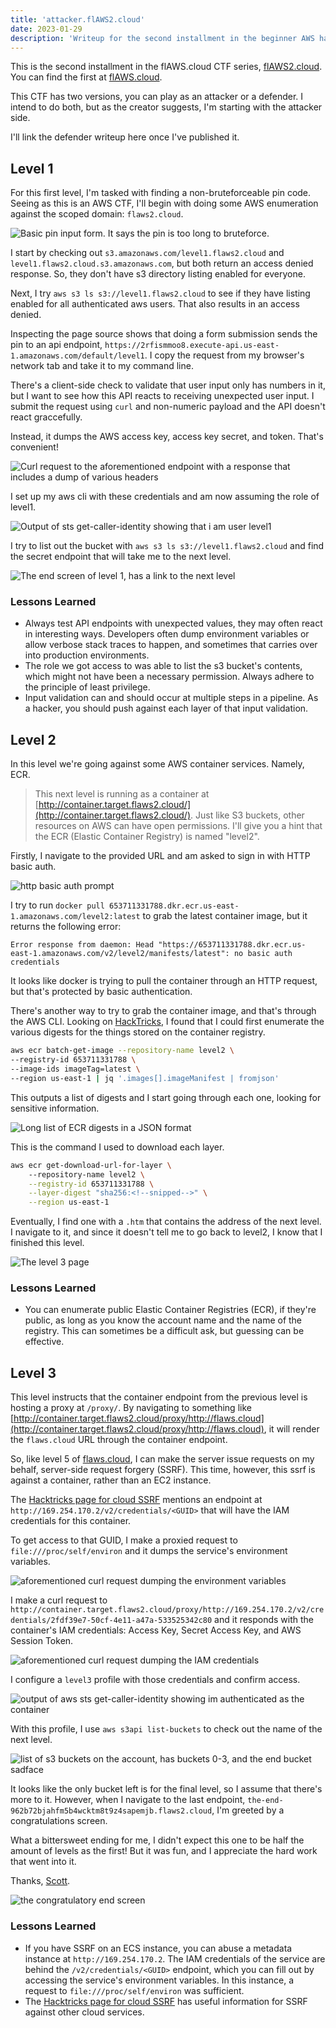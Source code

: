 ```yaml
---
title: 'attacker.flAWS2.cloud'
date: 2023-01-29
description: 'Writeup for the second installment in the beginner AWS hacking CTF.'
---
```


This is the second installment in the flAWS.cloud CTF series, [flAWS2.cloud](http://flaws2.cloud/). You can find the first at [flAWS.cloud](https://flaws.cloud).

This CTF has two versions, you can play as an attacker or a defender. I intend to do both, but as the creator suggests, I'm starting with the attacker side. 

I'll link the defender writeup here once I've published it.

## Level 1

For this first level, I'm tasked with finding a non-bruteforceable pin code. Seeing as this is an AWS CTF, I'll begin with doing some AWS enumeration against the scoped domain: `flaws2.cloud`.

![Basic pin input form. It says the pin is too long to bruteforce.](../../../assets/writeups/flaws2.cloud-attacker/Pasted_image_20230129154832.png)

I start by checking out `s3.amazonaws.com/level1.flaws2.cloud` and `level1.flaws2.cloud.s3.amazonaws.com`, but both return an access denied response. So, they don't have s3 directory listing enabled for everyone. 

Next, I try `aws s3 ls s3://level1.flaws2.cloud` to see if they have listing enabled for all authenticated aws users. That also results in an access denied.

Inspecting the page source shows that doing a form submission sends the pin to an api endpoint, `https://2rfismmoo8.execute-api.us-east-1.amazonaws.com/default/level1`. I copy the request from my browser's network tab and take it to my command line.

There's a client-side check to validate that user input only has numbers in it, but I want to see how this API reacts to receiving unexpected user input. I submit the request using `curl` and non-numeric payload and the API doesn't react graccefully. 

Instead, it dumps the AWS access key, access key secret, and token. That's convenient!

![Curl request to the aforementioned endpoint with a response that includes a dump of various headers](../../../assets/writeups/flaws2.cloud-attacker/Pasted_image_20230129174651.png)

I set up my aws cli with these credentials and am now assuming the role of level1. 

![Output of sts get-caller-identity showing that i am user level1](../../../assets/writeups/flaws2.cloud-attacker/Pasted_image_20230129175411.png)

I try to list out the bucket with `aws s3 ls s3://level1.flaws2.cloud` and find the secret endpoint that will take me to the next level.

![The end screen of level 1, has a link to the next level](../../../assets/writeups/flaws2.cloud-attacker/Pasted_image_20230129175539.png)

### Lessons Learned 

- Always test API endpoints with unexpected values, they may often react in interesting ways. Developers often dump environment variables or allow verbose stack traces to happen, and sometimes that carries over into production environments.
- The role we got access to was able to list the s3 bucket's contents, which might not have been a necessary permission. Always adhere to the principle of least privilege.
- Input validation can and should occur at multiple steps in a pipeline. As a hacker, you should push against each layer of that input validation.

## Level 2

In this level we're going against some AWS container services. Namely, ECR.

> This next level is running as a container at [http://container.target.flaws2.cloud/](http://container.target.flaws2.cloud/). Just like S3 buckets, other resources on AWS can have open permissions. I'll give you a hint that the ECR (Elastic Container Registry) is named "level2".

Firstly, I navigate to the provided URL and am asked to sign in with HTTP basic auth. 

![http basic auth prompt](../../../assets/writeups/flaws2.cloud-attacker/Pasted_image_20230129180254.png)

I try to run `docker pull 653711331788.dkr.ecr.us-east-1.amazonaws.com/level2:latest` to grab the latest container image, but it returns the following error:

`Error response from daemon: Head "https://653711331788.dkr.ecr.us-east-1.amazonaws.com/v2/level2/manifests/latest": no basic auth credentials`

It looks like docker is trying to pull the container through an HTTP request, but that's protected by basic authentication.

There's another way to try to grab the container image, and that's through the AWS CLI. Looking on [HackTricks](https://cloud.hacktricks.xyz/pentesting-cloud/aws-pentesting/aws-services/aws-ecs-ecr-and-eks-enum), I found that I could first enumerate the various digests for the things stored on the container registry. 

```bash
aws ecr batch-get-image --repository-name level2 \
--registry-id 653711331788 \
--image-ids imageTag=latest \
--region us-east-1 | jq '.images[].imageManifest | fromjson'
```

This outputs a list of digests and I start going through each one, looking for sensitive information. 

![Long list of ECR digests in a JSON format](../../../assets/writeups/flaws2.cloud-attacker/Screenshot_2023-01-29_at_19.33.08.png)

This is the command I used to download each layer.

```bash
aws ecr get-download-url-for-layer \ 
    --repository-name level2 \
    --registry-id 653711331788 \
    --layer-digest "sha256:<!--snipped-->" \
    --region us-east-1
```

Eventually, I find one with a `.htm` that contains the address of the next level. I navigate to it, and since it doesn't tell me to go back to level2, I know that I finished this level.

![The level 3 page](../../../assets/writeups/flaws2.cloud-attacker/Pasted_image_20230129193624.png)


### Lessons Learned

- You can enumerate public Elastic Container Registries (ECR), if they're public, as long as you know the account name and the name of the registry. This can sometimes be a difficult ask, but guessing can be effective.

## Level 3

This level instructs that the container endpoint from the previous level is hosting a proxy at `/proxy/`. By navigating to something like [http://container.target.flaws2.cloud/proxy/http://flaws.cloud](http://container.target.flaws2.cloud/proxy/http://flaws.cloud), it will render the `flaws.cloud` URL through the container endpoint.

So, like level 5 of [flaws.cloud](http://flaws.cloud), I can make the server issue requests on my behalf, server-side request forgery (SSRF). This time, however, this ssrf is against a container, rather than an EC2 instance.

The [Hacktricks page for cloud SSRF](https://book.hacktricks.xyz/pentesting-web/ssrf-server-side-request-forgery/cloud-ssrf) mentions an endpoint at `http://169.254.170.2/v2/credentials/<GUID>` that will have the IAM credentials for this container. 

To get access to that GUID, I make a proxied request to `file:///proc/self/environ` and it dumps the service's environment variables.

![aforementioned curl request dumping the environment variables](../../../assets/writeups/flaws2.cloud-attacker/Pasted_image_20230130190042.png)

I make a curl request to `http://container.target.flaws2.cloud/proxy/http://169.254.170.2/v2/credentials/2fdf39e7-50cf-4e11-a47a-533525342c80` and it responds with the container's IAM credentials: Access Key, Secret Access Key, and AWS Session Token.

![aforementioned curl request dumping the IAM credentials](../../../assets/writeups/flaws2.cloud-attacker/Pasted_image_20230130190937.png)

I configure a `level3` profile with those credentials and confirm access.

![output of aws sts get-caller-identity showing im authenticated as the container](../../../assets/writeups/flaws2.cloud-attacker/Pasted_image_20230130191114.png)

With this profile, I use `aws s3api list-buckets` to check out the name of the next level.

![list of s3 buckets on the account, has buckets 0-3, and the end bucket sadface](../../../assets/writeups/flaws2.cloud-attacker/Pasted_image_20230130191813.png)

It looks like the only bucket left is for the final level, so I assume that there's more to it. However, when I navigate to the last endpoint, `the-end-962b72bjahfm5b4wcktm8t9z4sapemjb.flaws2.cloud`, I'm greeted by a congratulations screen.

What a bittersweet ending for me, I didn't expect this one to be half the amount of levels as the first! But it was fun, and I appreciate the hard work that went into it. 

Thanks, [Scott](https://twitter.com/0xdabbad00).

![the congratulatory end screen](../../../assets/writeups/flaws2.cloud-attacker/Pasted_image_20230130192042.png)

### Lessons Learned

- If you have SSRF on an ECS instance, you can abuse a metadata instance at `http://169.254.170.2`. The IAM credentials of the service are behind the `/v2/credentials/<GUID>` endpoint, which you can fill out by accessing the service's environment variables. In this instance, a request to `file:///proc/self/environ` was sufficient.
- The [Hacktricks page for cloud SSRF](https://book.hacktricks.xyz/pentesting-web/ssrf-server-side-request-forgery/cloud-ssrf) has useful information for SSRF against other cloud services.

